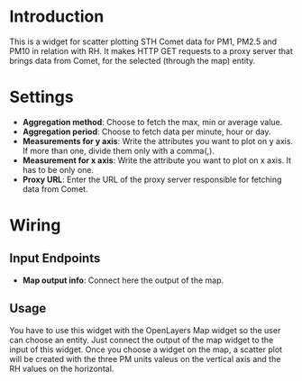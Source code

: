 # Introduction

This is a widget for scatter plotting STH Comet data for PM1, PM2.5 and PM10 in relation with RH. It makes HTTP GET requests to a proxy server that brings data from Comet, for the selected (through the map) entity.

# Settings

- **Aggregation method**: Choose to fetch the max, min or average value.
- **Aggregation period**: Choose to fetch data per minute, hour or day.
- **Measurements for y axis**: Write the attributes you want to plot on y axis. If more than one, divide them only with a comma(,).
- **Measurement for x axis**: Write the attribute you want to plot on x axis. It has to be only one.
- **Proxy URL**: Enter the URL of the proxy server responsible for fetching data from Comet. 

# Wiring

## Input Endpoints

- **Map output info**: Connect here the output of the map.

## Usage

You have to use this widget with the OpenLayers Map widget so the user can choose an entity. Just connect the output of the map widget to the input of this widget. Once you choose a widget on the map, a scatter plot will be created with the three PM units valeus on the vertical axis and the RH values on the horizontal.